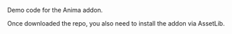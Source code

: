Demo code for the Anima addon.

Once downloaded the repo, you also need to install the addon via AssetLib.